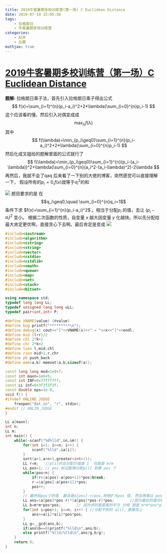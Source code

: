 ```yaml
---
title: 2019牛客暑期多校训练营(第一场) C Euclidean Distance
date: 2019-07-19 15:05:50
tags:
    - 拉格朗日
    - 牛客暑期多校训练营
categories:
    - ACM
    - 比赛
mathjax: true
---
```

# [2019牛客暑期多校训练营（第一场）C Euclidean Distance](https://ac.nowcoder.com/acm/contest/881/C)

**题解:** 拉格朗日乘子法，首先引入拉格朗日乘子得出公式
$$
f(x)=\sum_{i=1}^{n}(p_i-a_i)^2+2*\lambda(\sum_{i=0}^{n}p_i-1)
$$
这个应该看的懂，然后引入对偶变成成$$\max_\lambda f(\lambda)$$其中
$$
f(\lambda)=\min_{p_i\geq0}\sum_{i=1}^{n}(p_i-a_i)^2+2*\lambda(\sum_{i=0}^{n}p_i-1)
$$
然后化成叉姐给的题解里面的公式就行了
$$
f(\lambda)=\min_{p_i\geq0}\sum_{i=1}^{n}(p_i-(a_i-\lambda))^2+\lambda(\sum_{i=0}^{n}(a_i^2-(a_i-\lambda)^2)-2\lambda
$$
再然后，我就不会了qaq
后来看了一下别的大佬的博客，突然感觉可以直接理解一下，
假设所有的$p_i=0$,$f(x)$就等于$a_i^2$的和

![](https://i.loli.net/2019/07/19/5d317e9ed5d6a31152.png)
题目要求的是 在
$$q_i\geq0,\quad \sum_{i=0}^{n}q_i=1$$
条件下求 $f(x)=\sum_{i=1}^{n}(p_i-a_i)^2$ 。相当于分配$p_i$ 的值，去让 $(p_i-a_i)^2$ 变小。
根据二次函数的性质，自变量 $x$ 越大因变量 $y$ 化越快。所以先分配给最大肯定更优啊，直接贪心下去啊。最后肯定是变成
![](https://i.loli.net/2019/07/19/5d317eb308ac225231.png)

```c++
#include<iostream>
#include<algorithm>
#include<cstring>
#include<string>
#include<vector>
#include<cstdio>
#include<cstdlib>
#include<cmath>
#include<queue>
#include<map>
#include<set>
#include<stack>
#include<bitset>

using namespace std;
typedef long long LL;
typedef unsigned long long uLL;
typedef pair<int,int> P;

#define VNAME(value) (#value)
#define bug printf("*********\n");
#define debug(x) cout<<"["<<VNAME(x)<<" = "<<x<<"]"<<endl;
#define mid (l+r)/2
#define chl 2*k+1
#define chr 2*k+2
#define lson l,mid,chl
#define rson mid+1,r,chr
#define pb push_back
#define mem(a,b) memset(a,b,sizeof(a));

const long long mod=1e9+7;
const int maxn=1e6+5;
const int INF=0x7fffffff;
const LL inf=0x3f3f3f3f;
const double eps=1e-8;
void f() {
#ifndef ONLINE_JUDGE
    freopen("dat.in", "r", stdin);
#endif // ONLIN_JUDGE
}

LL a[maxn];
int n;
LL m;
int main() {
    while(~scanf("%d%lld",&n,&m)) {
        for(int i=1; i<=n; i++) {
            scanf("%lld",&a[i]);
        }
        sort(a+1,a+n+1,greater<int>());
        LL r=m;   //p[i]的总分配价值是 1  也就是 m/m
        LL pos=1; // pos 标记能够分配p[i] 到第 pos 个
        while(pos<n) {
            if(r<(a[pos]-a[pos+1])*pos)break;
            r-=(a[pos]-a[pos+1])*pos;
            pos++;
        }
        // 最终前pos个的值  都会是a[pos]-r/pos,将他扩大pos 倍, 然后再乘以 pos 个
        LL ans=(a[pos]*pos-r)*(a[pos]*pos-r)*pos;       //因为最后的值可能是 1/pos,所以把分子分母同时乘以pos个
        LL b=m*m*pos*pos;       // 因为求的是距离的平方 分母 就是 m*m*pos*pos
        for(int i=pos+1; i<=n; i++) { //分配不到的 a[i]，直接加上
            ans+=a[i]*a[i]*pos*pos;
        }
        LL g=__gcd(ans,b);
        if(ans%b==0)printf("%lld\n",ans/b);
        else printf("%lld/%lld\n",ans/g,b/g);
    }
    return 0;
}

```